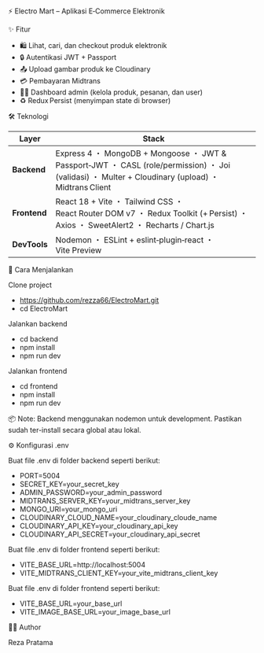 ⚡️ Electro Mart – Aplikasi E‑Commerce Elektronik

✨ Fitur

- 🛍️ Lihat, cari, dan checkout produk elektronik  
- 🔒 Autentikasi JWT + Passport  
- 📤 Upload gambar produk ke Cloudinary  
- 💳 Pembayaran Midtrans  
- 🧑‍💼 Dashboard admin (kelola produk, pesanan, dan user)  
- ♻️ Redux Persist (menyimpan state di browser)

🛠️ Teknologi

| Layer     | Stack                                                                           |
|-----------|---------------------------------------------------------------------------------|
| **Backend** | Express 4 ・ MongoDB + Mongoose ・ JWT & Passport‐JWT ・ CASL (role/permission) ・ Joi (validasi) ・ Multer + Cloudinary (upload) ・ Midtrans Client |
| **Frontend**| React 18 + Vite ・ Tailwind CSS ・ React Router DOM v7 ・ Redux Toolkit (+ Persist) ・ Axios ・ SweetAlert2 ・ Recharts / Chart.js |
| **DevTools**| Nodemon ・ ESLint + eslint‑plugin‑react ・ Vite Preview |

🚀 Cara Menjalankan

Clone project

- https://github.com/rezza66/ElectroMart.git
- cd ElectroMart

Jalankan backend

- cd backend 
- npm install 
- npm run dev

Jalankan frontend

- cd frontend 
- npm install 
- npm run dev

📦 Note: Backend menggunakan nodemon untuk development. Pastikan sudah ter-install secara global atau lokal.

⚙️ Konfigurasi .env

Buat file .env di folder backend seperti berikut:

- PORT=5004
- SECRET_KEY=your_secret_key
- ADMIN_PASSWORD=your_admin_password
- MIDTRANS_SERVER_KEY=your_midtrans_server_key
- MONGO_URI=your_mongo_uri
- CLOUDINARY_CLOUD_NAME=your_cloudinary_cloude_name
- CLOUDINARY_API_KEY=your_cloudinary_api_key
- CLOUDINARY_API_SECRET=your_cloudinary_api_secret

Buat file .env di folder frontend seperti berikut:
- VITE_BASE_URL=http://localhost:5004
- VITE_MIDTRANS_CLIENT_KEY=your_vite_midtrans_client_key

Buat file .env di folder frontend seperti berikut:
- VITE_BASE_URL=your_base_url
- VITE_IMAGE_BASE_URL=your_image_base_url

🧑‍💻 Author

Reza Pratama
